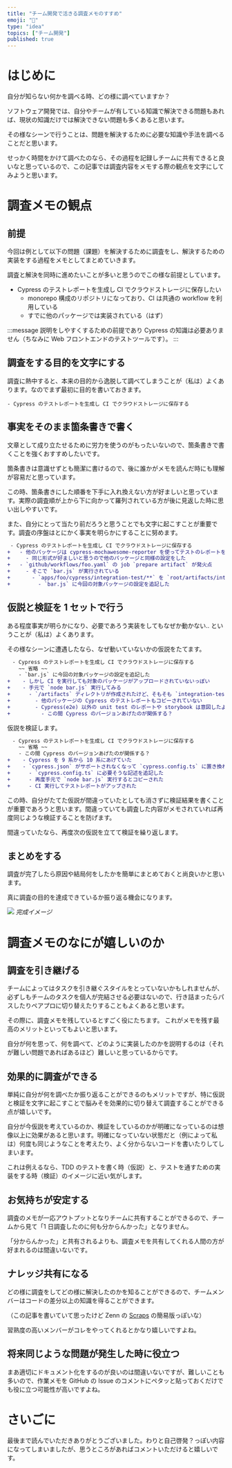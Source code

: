 ```yaml
---
title: "チーム開発で活きる調査メモのすすめ"
emoji: "🐧"
type: "idea"
topics: ["チーム開発"]
published: true
---
```


# はじめに

自分が知らない何かを調べる時、どの様に調べていますか？

ソフトウェア開発では、自分やチームが有している知識で解決できる問題もあれば、現状の知識だけでは解決できない問題も多くあると思います。

その様なシーンで行うことは、問題を解決するために必要な知識や手法を調べることだと思います。

せっかく時間をかけて調べたのなら、その過程を記録しチームに共有できると良いなと思っているので、この記事では調査内容をメモする際の観点を文字にしてみようと思います。

# 調査メモの観点

## 前提

今回は例として以下の問題（課題）を解決するために調査をし、解決するための実装をする過程をメモとしてまとめていきます。

調査と解決を同時に進めたいことが多いと思うのでこの様な前提としています。

- Cypress のテストレポートを生成し CI でクラウドストレージに保存したい
  - monorepo 構成のリポジトリになっており、CI は共通の workflow を利用している
  - すでに他のパッケージでは実装されている（はず）

:::message
説明をしやすくするための前提であり Cypress の知識は必要ありません（ちなみに Web フロントエンドのテストツールです）。
:::

## 調査をする目的を文字にする

調査に熱中すると、本来の目的から逸脱して調べてしまうことが（私は）よくあります。なのでまず最初に目的を書いておきます。

```md: 調査メモ
- Cypress のテストレポートを生成し CI でクラウドストレージに保存する
```

## 事実をそのまま箇条書きで書く

文章として成り立たせるために労力を使うのがもったいないので、箇条書きで書くことを強くおすすめしたいです。

箇条書きは意識せずとも簡潔に書けるので、後に誰かがメモを読んだ時にも理解が容易だと思っています。

この時、箇条書きにした順番を下手に入れ換えない方が好ましいと思っています。実際の調査順が上から下に向かって羅列されている方が後に見返した時に思い出しやすいです。

また、自分にとって当たり前だろうと思うことでも文字に起こすことが重要です。調査の序盤はとにかく事実を明らかにすることに努めます。

```diff md: 調査メモ
 - Cypress のテストレポートを生成し CI でクラウドストレージに保存する
+   - 他のパッケージは cypress-mochawesome-reporter を使ってテストのレポートを生成している
+     - 同じ形式が好ましいと思うので他のパッケージと同様の設定をした
+   - `github/workflows/foo.yaml` の job `prepare artifact` が発火点
+     - そこで `bar.js` が実行されている
+       - `apps/foo/cypress/integration-test/**` を `root/artifacts/integration-test/**` にコピーしている
+         - `bar.js` に今回の対象パッケージの設定を追記した
```

## 仮説と検証を 1 セットで行う

ある程度事実が明らかになり、必要であろう実装をしてもなぜか動かない.. ということが（私は）よくあります。

その様なシーンに遭遇したなら、なぜ動いていないかの仮説をたてます。

```diff md: 調査メモ
　- Cypress のテストレポートを生成し CI でクラウドストレージに保存する
　  ~~ 省略 ~~
　  - `bar.js` に今回の対象パッケージの設定を追記した
+    - しかし CI を実行しても対象のパッケージがアップロードされていないっぽい
+    - 手元で `node bar.js` 実行してみる
+      - `/artifacts` ディレクトリが作成されたけど、そもそも `integration-test` の中身がない
+        - 他のパッケージの Cypress のテストレポートもコピーされていない
+        - Cypress(e2e) 以外の unit test のレポートや storybook は意図したようにコピーされている
+          - この間 Cypress のバージョンあげたのが関係する？
```

仮説を検証します。

```diff md: 調査メモ
　- Cypress のテストレポートを生成し CI でクラウドストレージに保存する
　  ~~ 省略 ~~
　  - この間 Cypress のバージョンあげたのが関係する？
+    - Cypress を 9 系から 10 系にあげていた
+    - `cypress.json` がサポートされなくなって `cypress.config.ts` に置き換わっていた
+      - `cypress.config.ts` に必要そうな記述を追記した
+      - 再度手元で `node bar.js` 実行するとコピーされた
+      - CI 実行してテストレポートがアップされた
```

この時、自分がたてた仮説が間違っていたとしても消さずに検証結果を書くことが重要であろうと思います。間違っていても調査した内容がメモされていれば再度同じような検証することを防げます。

間違っていたなら、再度次の仮説を立てて検証を繰り返します。

## まとめをする

調査が完了したら原因や結局何をしたかを簡単にまとめておくと尚良いかと思います。

真に調査の目的を達成できているか振り返る機会になります。

![](https://storage.googleapis.com/zenn-user-upload/2ad2d6b590c1-20220923.png)
*完成イメージ*

# 調査メモのなにが嬉しいのか

## 調査を引き継げる

チームによってはタスクを引き継ぐスタイルをとっていないかもしれませんが、必ずしもチームのタスクを個人が完結させる必要はないので、行き詰まったらパスしたりペアプロに切り替えたりすることもよくあると思います。

その際に、調査メモを残しているとすごく役にたちます。
これがメモを残す最高のメリットといってもよいと思います。

自分が何を思って、何を調べて、どのように実装したのかを説明するのは（それが難しい問題であればあるほど）難しいと思っているからです。

## 効果的に調査ができる

単純に自分が何を調べたか振り返ることができるのもメリットですが、特に仮説と検証を文字に起こすことで脳みそを効果的に切り替えて調査することができる点が嬉しいです。

自分が今仮説を考えているのか、検証をしているのかが明確になっているのは想像以上に効果があると思います。明確になっていない状態だと（例によって私は）何度も同じようなことを考えたり、よく分からないコードを書いたりしてしまいます。

これは例えるなら、TDD のテストを書く時（仮説）と、テストを通すための実装をする時（検証）のイメージに近い気がします。

## お気持ちが安定する

調査のメモが一応アウトプットとなりチームに共有することができるので、チームから見て「1 日調査したのに何も分からんかった」となりません。

「分からんかった」と共有されるよりも、調査メモを共有してくれる人間の方が好まれるのは間違いないです。

## ナレッジ共有になる

どの様に調査をしてどの様に解決したのかを知ることができるので、チームメンバーはコードの差分以上の知識を得ることができます。

（この記事を書いていて思ったけど Zenn の [Scraps](https://zenn.dev/scraps) の簡易版っぽいな）

習熟度の高いメンバーがコレをやってくれるとかなり嬉しいですよね。

## 将来同じような問題が発生した時に役立つ

まあ適切にドキュメント化をするのが良いのは間違いないですが、難しいことも多いので、作業メモを GitHub の Issue のコメントにペタッと貼っておくだけでも役に立つ可能性が高いですよね。

# さいごに

最後まで読んでいただきありがとうございました。わりと自己啓発？っぽい内容になってしまいましたが、思うところがあればコメントいただけると嬉しいです。
